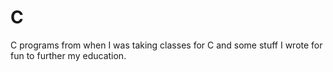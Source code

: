 # C
C programs from when I was taking classes for C and some stuff I wrote for fun to further my education.
